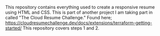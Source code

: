 This repository contains everything used to create a responsive resume using HTML and CSS. This is part of another project I am taking part in called "The Cloud Resume Challenge." Found here; https://cloudresumechallenge.dev/docs/extensions/terraform-getting-started/
This repository covers steps 1 and 2. 

